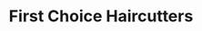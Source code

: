 ---
title: "First Choice Haircutters"
url: /etobicoke/first-choice-haircutters/
shop: hairdresser
---
